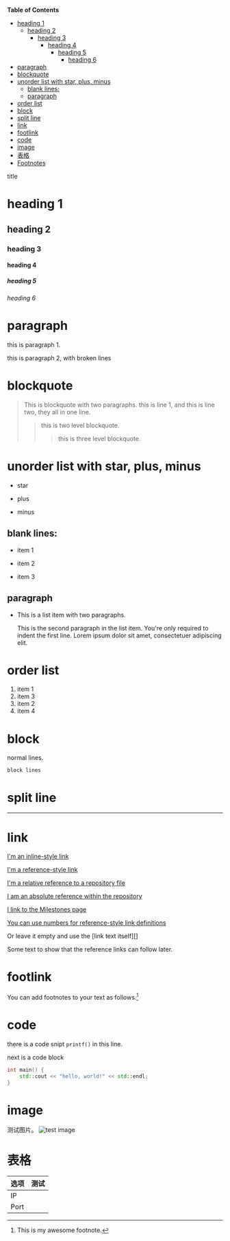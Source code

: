 <!-- markdown-toc start - Don't edit this section. Run M-x markdown-toc-refresh-toc -->
**Table of Contents**

- [heading 1](#heading-1)
    - [heading 2](#heading-2)
        - [heading 3](#heading-3)
            - [heading 4](#heading-4)
                - [heading 5](#heading-5)
                    - [heading 6](#heading-6)
- [paragraph](#paragraph)
- [blockquote](#blockquote)
- [unorder list with star, plus, minus](#unorder-list-with-star-plus-minus)
    - [blank lines:](#blank-lines)
    - [paragraph](#paragraph-1)
- [order list](#order-list)
- [block](#block)
- [split line](#split-line)
- [link](#link)
- [footlink](#footlink)
- [code](#code)
- [image](#image)
- [表格](#表格)
- [Footnotes](#footnotes)

<!-- markdown-toc end -->
title

# heading 1
## heading 2
### heading 3
#### heading 4
##### heading 5
###### heading 6

# paragraph

this is paragraph 1.

this is paragraph 2, with broken
lines

# blockquote

> This is blockquote with two paragraphs. this is line 1,
and this is line two, they all in one line.
>> this is two level blockquote.
>>> this is three level blockquote.

# unorder list with star, plus, minus
* star
+ plus
- minus

## blank lines:

+ item 1

+ item 2

+ item 3

## paragraph
+ This is a list item with two paragraphs.

	This is the second paragraph in the list item. You're
only required to indent the first line. Lorem ipsum dolor
sit amet, consectetuer adipiscing elit.


# order list

1. item 1
3. item 3
2. item 2
4. item 4

# block
normal lines.

	block lines

# split line

-----

# link

[I'm an inline-style link](https://www.google.com)

[I'm a reference-style link][Arbitrary case-insensitive reference text]

[I'm a relative reference to a repository file](LICENSE)

[I am an absolute reference within the repository](/doc/user/markdown.md)

[I link to the Milestones page](/../milestones)

[You can use numbers for reference-style link definitions][1]

Or leave it empty and use the [link text itself][]

Some text to show that the reference links can follow later.

[arbitrary case-insensitive reference text]: https://www.mozilla.org

# footlink
You can add footnotes to your text as follows.[^2]

[^2]: This is my awesome footnote.

# code
there is a code snipt `printf()` in this line.

next is a code block

``` c++
int main() {
	std::cout << "hello, world!" << std::endl;
}
```

# image
测试图片。
![test image]()

# 表格

| 选项 | 测试 |
|------|------|
| IP   |      |
| Port |      |

[1]: refer
